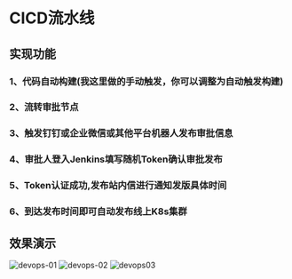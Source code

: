 # CICD流水线

## 实现功能
### 1、代码自动构建(我这里做的手动触发，你可以调整为自动触发构建)
### 2、流转审批节点
### 3、触发钉钉或企业微信或其他平台机器人发布审批信息
### 4、审批人登入Jenkins填写随机Token确认审批发布
### 5、Token认证成功,发布站内信进行通知发版具体时间
### 6、到达发布时间即可自动发布线上K8s集群

## 效果演示

![devops-01](https://user-images.githubusercontent.com/42825450/147333653-dbc41edc-2111-4794-998f-d7f0eb2511b5.gif)
![devops-02](https://user-images.githubusercontent.com/42825450/147333658-abea8803-d269-4443-b687-1adccc223017.gif)
![devops03](https://user-images.githubusercontent.com/42825450/147333660-a0f3d0b2-7f48-4e49-be17-6333a42abef5.jpg)
